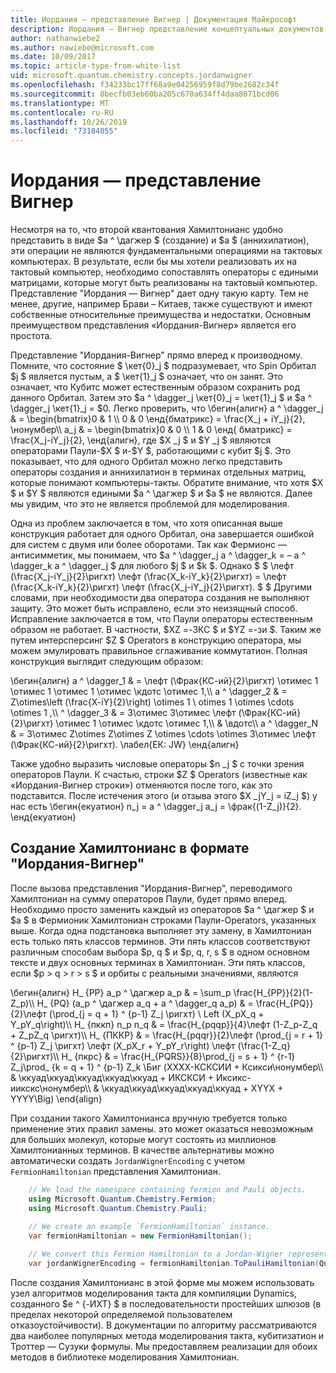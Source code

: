 ```yaml
---
title: Иордания — представление Вигнер | Документация Майкрософт
description: Иордания — Вигнер представление концептуальных документов
author: nathanwiebe2
ms.author: nawiebe@microsoft.com
ms.date: 10/09/2017
ms.topic: article-type-from-white-list
uid: microsoft.quantum.chemistry.concepts.jordanwigner
ms.openlocfilehash: f34233bc17ff68a9e04256959f8d79be2682c34f
ms.sourcegitcommit: 8becfb03eb60ba205c670a634ff4daa8071bcd06
ms.translationtype: MT
ms.contentlocale: ru-RU
ms.lasthandoff: 10/26/2019
ms.locfileid: "73184055"
---
```

# <a name="jordan-wigner-representation"></a>Иордания — представление Вигнер

Несмотря на то, что второй квантования Хамилтонианс удобно представить в виде $a ^ \дагжер $ (создание) и $a $ (аннихилатион), эти операции не являются фундаментальными операциями на тактовых компьютерах.
В результате, если бы мы хотели реализовать их на тактовый компьютер, необходимо сопоставлять операторы с едиными матрицами, которые могут быть реализованы на тактовый компьютер.
Представление "Иордания — Вигнер" дает одну такую карту.
Тем не менее, другие, например Брави – Китаев, также существуют и имеют собственные относительные преимущества и недостатки.
Основным преимуществом представления «Иордания-Вигнер» является его простота.

Представление "Иордания-Вигнер" прямо вперед к производному.
Помните, что состояние $ \кет{0}_j $ подразумевает, что Spin Орбитал $j $ является пустым, а $ \кет{1}_j $ означает, что он занят.
Это означает, что Кубитс может естественным образом сохранить род данного Орбитал.
Затем это $a ^ \dagger_j \кет{0}_j = \кет{1}_j $ и $a ^ \dagger_j \кет{1}_j = $0.
Легко проверить, что \бегин{алигн} a ^ \dagger_j & = \begin{bmatrix}0 & 1 \\\ 0 & 0 \енд{бматрикс} = \frac{X_j + iY_j}{2}, \нонумбер\\\\ a_j & = \begin{bmatrix}0 & 0 \\\ 1 & 0 \енд{ бматрикс} = \frac{X_j-iY_j}{2}, \енд{алигн}, где $X _j $ и $Y _j $ являются операторами Паули-$X $ и-$Y $, работающими с кубит $j $.
Это показывает, что для одного Орбитал можно легко представить операторы создания и аннихилатион в терминах отдельных матриц, которые понимают компьютеры-такты.
Обратите внимание, что хотя $X $ и $Y $ являются едиными $a ^ \дагжер $ и $a $ не являются.
Далее мы увидим, что это не является проблемой для моделирования.

Одна из проблем заключается в том, что хотя описанная выше конструкция работает для одного Орбитал, она завершается ошибкой для систем с двумя или более оборотами.
Так как Фермионс — антисимметик, мы понимаем, что $a ^ \dagger_j a ^ \dagger_k = – a ^ \dagger_k a ^ \dagger_j $ для любого $j $ и $k $.
Однако $ $ \лефт (\frac{X_j-iY_j}{2}\ригхт) \лефт (\frac{X_k-iY_k}{2}\ригхт) = \лефт (\frac{X_k-iY_k}{2}\ригхт) \лефт (\frac{X_j-iY_j}{2}\ригхт).
$ $ Другими словами, при необходимости два оператора создания не выполняют защиту.
Это может быть исправлено, если это неизящный способ.
Исправление заключается в том, что Паули операторы естественным образом не работает.
В частности, $XZ =-ЗКС $ и $YZ =-зи $.
Таким же путем интерсперсинг $Z $ Operators в конструкцию оператора, мы можем эмулировать правильное сглаживание коммутатион.
Полная конструкция выглядит следующим образом: 

\бегин{алигн} a ^ \dagger_1 & = \лефт (\Фрак{КС-ий}{2}\ригхт) \отимес 1 \отимес 1 \отимес 1 \отимес \кдотс \отимес 1,\\\\ a ^ \dagger_2 & = Z\otimes\left (\frac{X-iY}{2}\right) \otimes 1 \ otimes 1 \otimes \cdots \otimes 1 ,\\\\ ^ \dagger_3 & = З\отимес З\отимес \лефт (\Фрак{КС-ий}{2}\ригхт) \отимес 1 \отимес \кдотс \отимес 1,\\\\ & \вдотс\\\\ a ^ \dagger_N & = З\отимес Z\otimes Z\otimes Z \otimes \cdots \otimes З\отимес \лефт (\Фрак{КС-ий}{2}\ригхт). \лабел{ЕК: JW} \енд{алигн}

Также удобно выразить числовые операторы $n _j $ с точки зрения операторов Паули.
К счастью, строки $Z $ Operators (известные как «Иордания-Вигнер строки») отменяются после того, как это подставится.
После истечения этого (и отзыва этого $X _jY_j = iZ_j $) у нас есть \бегин{екуатион} n_j = a ^ \dagger_j a_j = \фрак{(1-Z_j)}{2}.
\енд{екуатион}


## <a name="constructing-hamiltonians-in-jordan-wigner-representation"></a>Создание Хамилтонианс в формате "Иордания-Вигнер"

После вызова представления "Иордания-Вигнер", переводимого Хамилтониан на сумму операторов Паули, будет прямо вперед.
Необходимо просто заменить каждый из операторов $a ^ \дагжер $ и $a $ в Фермионик Хамилтониан строками Паули-Operators, указанных выше.
Когда одна подстановка выполняет эту замену, в Хамилтониан есть только пять классов терминов.
Эти пять классов соответствуют различным способам выбора $p, q $ и $p, q, r, s $ в одном основном тексте и двух основных терминах в Хамилтониан.
Эти пять классов, если $p > q > r > s $ и орбиты с реальными значениями, являются

\бегин{алигн} H_ {PP} a_p ^ \дагжер a_p & = \sum_p \frac{H_{PP}}{2}(1-Z_p)\\\\ H_ {PQ} (a_p ^ \дагжер a_q + a ^ \dagger_q a_p) & = \frac{H_{PQ}}{2}\лефт (\prod_{j = q + 1} ^ {p-1} Z_j \ригхт) \ Left (X_pX_q + Y_pY_q\right)\\\\ H_ {пккп} n_p n_q & = \frac{H_{pqqp}}{4}\лефт (1-Z_p-Z_q + Z_pZ_q \ригхт)\\\\ H_ {ПККР} & = \frac{H_{pqqr}}{2}\лефт (\prod_{j = r + 1} ^ {p-1} Z_j \ригхт) \лефт (X_pX_r + Y_pY_r\right) \лефт (\frac{1-Z_q}{2}\ригхт)\\\\ H_ {пкрс} & = \frac{H_{PQRS}}{8}\prod_{j = s + 1} ^ {r-1} Z_j\prod_ {k = q + 1} ^ {p-1} Z_k \Биг (XXXX-КСКСИИ + Ксикси\нонумбер\\\\ & \ккуад\ккуад\ккуад\ккуад\ккуад + ИКСКСИ + Иксикс-иикскс\нонумбер\\\\ & \ккуад\ккуад\ккуад\ккуад\ккуад + XYYX + YYYY\Big) \end{align}

При создании такого Хамилтонианса вручную требуется только применение этих правил замены. это может оказаться невозможным для больших молекул, которые могут состоять из миллионов Хамилтонианных терминов.
В качестве альтернативы можно автоматически создать `JordanWignerEncoding` с учетом `FermionHamiltonian` представления Хамилтониан.

```csharp
    // We load the namespace containing fermion and Pauli objects. 
    using Microsoft.Quantum.Chemistry.Fermion;
    using Microsoft.Quantum.Chemistry.Pauli;
    
    // We create an example `FermionHamiltonian` instance.
    var fermionHamiltonian = new FermionHamiltonian();

    // We convert this Fermion Hamiltonian to a Jordan-Wigner representation.
    var jordanWignerEncoding = fermionHamiltonian.ToPauliHamiltonian(QubitEncoding.JordanWigner);
```

После создания Хамилтонианс в этой форме мы можем использовать узел алгоритмов моделирования такта для компиляции Dynamics, созданного $e ^ {-ИХТ} $ в последовательности простейших шлюзов (в пределах некоторой определяемой пользователем отказоустойчивости).
В документации по алгоритму рассматриваются два наиболее популярных метода моделирования такта, кубитизатион и Троттер — Сузуки формулы. Мы предоставляем реализации для обоих методов в библиотеке моделирования Хамилтониан.
